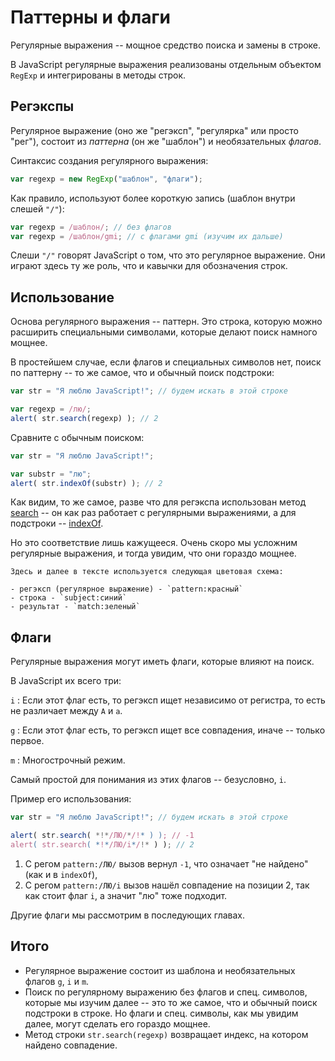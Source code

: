 # Паттерны и флаги

Регулярные выражения -- мощное средство поиска и замены в строке.

В JavaScript регулярные выражения реализованы отдельным объектом `RegExp` и интегрированы в методы строк.

## Регэкспы

Регулярное выражение (оно же "регэксп", "регулярка" или просто "рег"), состоит из *паттерна* (он же "шаблон") и необязательных *флагов*.

Синтаксис создания регулярного выражения:

```js
var regexp = new RegExp("шаблон", "флаги");
```

Как правило, используют более короткую запись (шаблон внутри слешей `"/"`):

```js
var regexp = /шаблон/; // без флагов
var regexp = /шаблон/gmi; // с флагами gmi (изучим их дальше)
```

Слеши `"/"` говорят JavaScript о том, что это регулярное выражение. Они играют здесь ту же роль, что и кавычки для обозначения строк.

## Использование

Основа регулярного выражения -- паттерн. Это строка, которую можно расширить специальными символами, которые делают поиск намного мощнее.

В простейшем случае, если флагов и специальных символов нет, поиск по паттерну -- то же самое, что и обычный поиск подстроки:

```js run
var str = "Я люблю JavaScript!"; // будем искать в этой строке

var regexp = /лю/;
alert( str.search(regexp) ); // 2
```

Сравните с обычным поиском:

```js run
var str = "Я люблю JavaScript!";

var substr = "лю";
alert( str.indexOf(substr) ); // 2
```

Как видим, то же самое, разве что для регэкспа использован метод [search](https://developer.mozilla.org/ru/docs/Web/JavaScript/Reference/Global_Objects/String/search) -- он как раз работает с регулярными выражениями, а для подстроки -- [indexOf](https://developer.mozilla.org/ru/docs/Web/JavaScript/Reference/Global_Objects/String/indexOf).

Но это соответствие лишь кажущееся. Очень скоро мы усложним регулярные выражения, и тогда увидим, что они гораздо мощнее.

```smart header="Цветовые обозначения"
Здесь и далее в тексте используется следующая цветовая схема:

- регэксп (регулярное выражение) - `pattern:красный`
- строка - `subject:синий`
- результат - `match:зеленый`
```

## Флаги

Регулярные выражения могут иметь флаги, которые влияют на поиск.

В JavaScript их всего три:

`i`
: Если этот флаг есть, то регэксп ищет независимо от регистра, то есть не различает между `А` и `а`.

`g`
: Если этот флаг есть, то регэксп ищет все совпадения, иначе -- только первое.

`m`
: Многострочный режим.

Самый простой для понимания из этих флагов -- безусловно, `i`.

Пример его использования:

```js run
var str = "Я люблю JavaScript!"; // будем искать в этой строке

alert( str.search( *!*/ЛЮ/*/!* ) ); // -1
alert( str.search( *!*/ЛЮ/i*/!* ) ); // 2
```

1. С регом `pattern:/ЛЮ/` вызов вернул `-1`, что означает "не найдено" (как и в `indexOf`),
2. С регом `pattern:/ЛЮ/i` вызов нашёл совпадение на позиции 2, так как стоит флаг `i`, а значит "лю" тоже подходит.

Другие флаги мы рассмотрим в последующих главах.

## Итого

- Регулярное выражение состоит из шаблона и необязательных флагов `g`, `i` и `m`.
- Поиск по регулярному выражению без флагов и спец. символов, которые мы изучим далее -- это то же самое, что и обычный поиск подстроки в строке. Но флаги и спец. символы, как мы увидим далее, могут сделать его гораздо мощнее.
- Метод строки `str.search(regexp)` возвращает индекс, на котором найдено совпадение.

